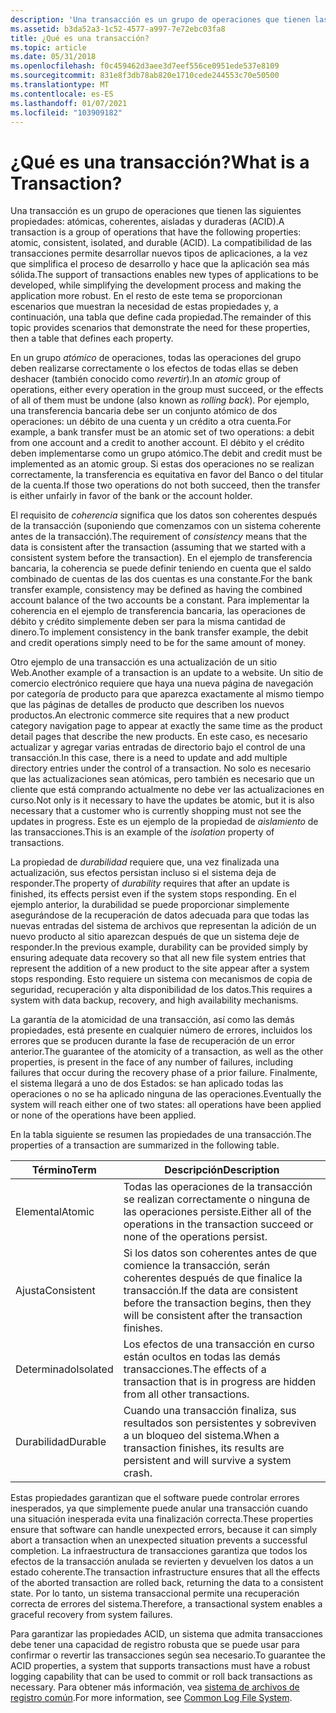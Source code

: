 ```yaml
---
description: 'Una transacción es un grupo de operaciones que tienen las siguientes propiedades: atómicas, coherentes, aisladas y duraderas (ACID).'
ms.assetid: b3da52a3-1c52-4577-a997-7e72ebc03fa8
title: ¿Qué es una transacción?
ms.topic: article
ms.date: 05/31/2018
ms.openlocfilehash: f0c459462d3aee3d7eef556ce0951ede537e8109
ms.sourcegitcommit: 831e8f3db78ab820e1710cede244553c70e50500
ms.translationtype: MT
ms.contentlocale: es-ES
ms.lasthandoff: 01/07/2021
ms.locfileid: "103909182"
---
```

# <a name="what-is-a-transaction"></a><span data-ttu-id="42b6b-103">¿Qué es una transacción?</span><span class="sxs-lookup"><span data-stu-id="42b6b-103">What is a Transaction?</span></span>

<span data-ttu-id="42b6b-104">Una transacción es un grupo de operaciones que tienen las siguientes propiedades: atómicas, coherentes, aisladas y duraderas (ACID).</span><span class="sxs-lookup"><span data-stu-id="42b6b-104">A transaction is a group of operations that have the following properties: atomic, consistent, isolated, and durable (ACID).</span></span> <span data-ttu-id="42b6b-105">La compatibilidad de las transacciones permite desarrollar nuevos tipos de aplicaciones, a la vez que simplifica el proceso de desarrollo y hace que la aplicación sea más sólida.</span><span class="sxs-lookup"><span data-stu-id="42b6b-105">The support of transactions enables new types of applications to be developed, while simplifying the development process and making the application more robust.</span></span> <span data-ttu-id="42b6b-106">En el resto de este tema se proporcionan escenarios que muestran la necesidad de estas propiedades y, a continuación, una tabla que define cada propiedad.</span><span class="sxs-lookup"><span data-stu-id="42b6b-106">The remainder of this topic provides scenarios that demonstrate the need for these properties, then a table that defines each property.</span></span>

<span data-ttu-id="42b6b-107">En un grupo *atómico* de operaciones, todas las operaciones del grupo deben realizarse correctamente o los efectos de todas ellas se deben deshacer (también conocido como *revertir*).</span><span class="sxs-lookup"><span data-stu-id="42b6b-107">In an *atomic* group of operations, either every operation in the group must succeed, or the effects of all of them must be undone (also known as *rolling back*).</span></span> <span data-ttu-id="42b6b-108">Por ejemplo, una transferencia bancaria debe ser un conjunto atómico de dos operaciones: un débito de una cuenta y un crédito a otra cuenta.</span><span class="sxs-lookup"><span data-stu-id="42b6b-108">For example, a bank transfer must be an atomic set of two operations: a debit from one account and a credit to another account.</span></span> <span data-ttu-id="42b6b-109">El débito y el crédito deben implementarse como un grupo atómico.</span><span class="sxs-lookup"><span data-stu-id="42b6b-109">The debit and credit must be implemented as an atomic group.</span></span> <span data-ttu-id="42b6b-110">Si estas dos operaciones no se realizan correctamente, la transferencia es equitativa en favor del Banco o del titular de la cuenta.</span><span class="sxs-lookup"><span data-stu-id="42b6b-110">If those two operations do not both succeed, then the transfer is either unfairly in favor of the bank or the account holder.</span></span>

<span data-ttu-id="42b6b-111">El requisito de *coherencia* significa que los datos son coherentes después de la transacción (suponiendo que comenzamos con un sistema coherente antes de la transacción).</span><span class="sxs-lookup"><span data-stu-id="42b6b-111">The requirement of *consistency* means that the data is consistent after the transaction (assuming that we started with a consistent system before the transaction).</span></span> <span data-ttu-id="42b6b-112">En el ejemplo de transferencia bancaria, la coherencia se puede definir teniendo en cuenta que el saldo combinado de cuentas de las dos cuentas es una constante.</span><span class="sxs-lookup"><span data-stu-id="42b6b-112">For the bank transfer example, consistency may be defined as having the combined account balance of the two accounts be a constant.</span></span> <span data-ttu-id="42b6b-113">Para implementar la coherencia en el ejemplo de transferencia bancaria, las operaciones de débito y crédito simplemente deben ser para la misma cantidad de dinero.</span><span class="sxs-lookup"><span data-stu-id="42b6b-113">To implement consistency in the bank transfer example, the debit and credit operations simply need to be for the same amount of money.</span></span>

<span data-ttu-id="42b6b-114">Otro ejemplo de una transacción es una actualización de un sitio Web.</span><span class="sxs-lookup"><span data-stu-id="42b6b-114">Another example of a transaction is an update to a website.</span></span> <span data-ttu-id="42b6b-115">Un sitio de comercio electrónico requiere que haya una nueva página de navegación por categoría de producto para que aparezca exactamente al mismo tiempo que las páginas de detalles de producto que describen los nuevos productos.</span><span class="sxs-lookup"><span data-stu-id="42b6b-115">An electronic commerce site requires that a new product category navigation page to appear at exactly the same time as the product detail pages that describe the new products.</span></span> <span data-ttu-id="42b6b-116">En este caso, es necesario actualizar y agregar varias entradas de directorio bajo el control de una transacción.</span><span class="sxs-lookup"><span data-stu-id="42b6b-116">In this case, there is a need to update and add multiple directory entries under the control of a transaction.</span></span> <span data-ttu-id="42b6b-117">No solo es necesario que las actualizaciones sean atómicas, pero también es necesario que un cliente que está comprando actualmente no debe ver las actualizaciones en curso.</span><span class="sxs-lookup"><span data-stu-id="42b6b-117">Not only is it necessary to have the updates be atomic, but it is also necessary that a customer who is currently shopping must not see the updates in progress.</span></span> <span data-ttu-id="42b6b-118">Este es un ejemplo de la propiedad de *aislamiento* de las transacciones.</span><span class="sxs-lookup"><span data-stu-id="42b6b-118">This is an example of the *isolation* property of transactions.</span></span>

<span data-ttu-id="42b6b-119">La propiedad de *durabilidad* requiere que, una vez finalizada una actualización, sus efectos persistan incluso si el sistema deja de responder.</span><span class="sxs-lookup"><span data-stu-id="42b6b-119">The property of *durability* requires that after an update is finished, its effects persist even if the system stops responding.</span></span> <span data-ttu-id="42b6b-120">En el ejemplo anterior, la durabilidad se puede proporcionar simplemente asegurándose de la recuperación de datos adecuada para que todas las nuevas entradas del sistema de archivos que representan la adición de un nuevo producto al sitio aparezcan después de que un sistema deje de responder.</span><span class="sxs-lookup"><span data-stu-id="42b6b-120">In the previous example, durability can be provided simply by ensuring adequate data recovery so that all new file system entries that represent the addition of a new product to the site appear after a system stops responding.</span></span> <span data-ttu-id="42b6b-121">Esto requiere un sistema con mecanismos de copia de seguridad, recuperación y alta disponibilidad de los datos.</span><span class="sxs-lookup"><span data-stu-id="42b6b-121">This requires a system with data backup, recovery, and high availability mechanisms.</span></span>

<span data-ttu-id="42b6b-122">La garantía de la atomicidad de una transacción, así como las demás propiedades, está presente en cualquier número de errores, incluidos los errores que se producen durante la fase de recuperación de un error anterior.</span><span class="sxs-lookup"><span data-stu-id="42b6b-122">The guarantee of the atomicity of a transaction, as well as the other properties, is present in the face of any number of failures, including failures that occur during the recovery phase of a prior failure.</span></span> <span data-ttu-id="42b6b-123">Finalmente, el sistema llegará a uno de dos Estados: se han aplicado todas las operaciones o no se ha aplicado ninguna de las operaciones.</span><span class="sxs-lookup"><span data-stu-id="42b6b-123">Eventually the system will reach either one of two states: all operations have been applied or none of the operations have been applied.</span></span>

<span data-ttu-id="42b6b-124">En la tabla siguiente se resumen las propiedades de una transacción.</span><span class="sxs-lookup"><span data-stu-id="42b6b-124">The properties of a transaction are summarized in the following table.</span></span>



| <span data-ttu-id="42b6b-125">Término</span><span class="sxs-lookup"><span data-stu-id="42b6b-125">Term</span></span>                                                                                                         | <span data-ttu-id="42b6b-126">Descripción</span><span class="sxs-lookup"><span data-stu-id="42b6b-126">Description</span></span>                                                                                                                       |
|--------------------------------------------------------------------------------------------------------------|-----------------------------------------------------------------------------------------------------------------------------------|
| <span data-ttu-id="42b6b-127"><span id="Atomic"></span><span id="atomic"></span><span id="ATOMIC"></span>Elemental</span><span class="sxs-lookup"><span data-stu-id="42b6b-127"><span id="Atomic"></span><span id="atomic"></span><span id="ATOMIC"></span>Atomic</span></span><br/>                 | <span data-ttu-id="42b6b-128">Todas las operaciones de la transacción se realizan correctamente o ninguna de las operaciones persiste.</span><span class="sxs-lookup"><span data-stu-id="42b6b-128">Either all of the operations in the transaction succeed or none of the operations persist.</span></span><br/>                             |
| <span data-ttu-id="42b6b-129"><span id="Consistent"></span><span id="consistent"></span><span id="CONSISTENT"></span>Ajusta</span><span class="sxs-lookup"><span data-stu-id="42b6b-129"><span id="Consistent"></span><span id="consistent"></span><span id="CONSISTENT"></span>Consistent</span></span><br/> | <span data-ttu-id="42b6b-130">Si los datos son coherentes antes de que comience la transacción, serán coherentes después de que finalice la transacción.</span><span class="sxs-lookup"><span data-stu-id="42b6b-130">If the data are consistent before the transaction begins, then they will be consistent after the transaction finishes.</span></span><br/> |
| <span data-ttu-id="42b6b-131"><span id="Isolated_"></span><span id="isolated_"></span><span id="ISOLATED_"></span>Determinado</span><span class="sxs-lookup"><span data-stu-id="42b6b-131"><span id="Isolated_"></span><span id="isolated_"></span><span id="ISOLATED_"></span>Isolated</span></span> <br/>     | <span data-ttu-id="42b6b-132">Los efectos de una transacción en curso están ocultos en todas las demás transacciones.</span><span class="sxs-lookup"><span data-stu-id="42b6b-132">The effects of a transaction that is in progress are hidden from all other transactions.</span></span><br/>                               |
| <span data-ttu-id="42b6b-133"><span id="Durable"></span><span id="durable"></span><span id="DURABLE"></span>Durabilidad</span><span class="sxs-lookup"><span data-stu-id="42b6b-133"><span id="Durable"></span><span id="durable"></span><span id="DURABLE"></span>Durable</span></span><br/>             | <span data-ttu-id="42b6b-134">Cuando una transacción finaliza, sus resultados son persistentes y sobreviven a un bloqueo del sistema.</span><span class="sxs-lookup"><span data-stu-id="42b6b-134">When a transaction finishes, its results are persistent and will survive a system crash.</span></span><br/>                               |



 

<span data-ttu-id="42b6b-135">Estas propiedades garantizan que el software puede controlar errores inesperados, ya que simplemente puede anular una transacción cuando una situación inesperada evita una finalización correcta.</span><span class="sxs-lookup"><span data-stu-id="42b6b-135">These properties ensure that software can handle unexpected errors, because it can simply abort a transaction when an unexpected situation prevents a successful completion.</span></span> <span data-ttu-id="42b6b-136">La infraestructura de transacciones garantiza que todos los efectos de la transacción anulada se revierten y devuelven los datos a un estado coherente.</span><span class="sxs-lookup"><span data-stu-id="42b6b-136">The transaction infrastructure ensures that all the effects of the aborted transaction are rolled back, returning the data to a consistent state.</span></span> <span data-ttu-id="42b6b-137">Por lo tanto, un sistema transaccional permite una recuperación correcta de errores del sistema.</span><span class="sxs-lookup"><span data-stu-id="42b6b-137">Therefore, a transactional system enables a graceful recovery from system failures.</span></span>

<span data-ttu-id="42b6b-138">Para garantizar las propiedades ACID, un sistema que admita transacciones debe tener una capacidad de registro robusta que se puede usar para confirmar o revertir las transacciones según sea necesario.</span><span class="sxs-lookup"><span data-stu-id="42b6b-138">To guarantee the ACID properties, a system that supports transactions must have a robust logging capability that can be used to commit or roll back transactions as necessary.</span></span> <span data-ttu-id="42b6b-139">Para obtener más información, vea [sistema de archivos de registro común](/previous-versions/windows/desktop/clfs/common-log-file-system-portal).</span><span class="sxs-lookup"><span data-stu-id="42b6b-139">For more information, see [Common Log File System](/previous-versions/windows/desktop/clfs/common-log-file-system-portal).</span></span>

 

